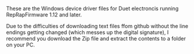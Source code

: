 These are the Windows device driver files for Duet electroncis running RepRapFirmware 1.12 and later.

Due to the difficulties of downloading text files ffom github without the line endings getting changed (which messes up the digital signature), I recommend you download the Zip file and extract the contents to a folder on your PC.
